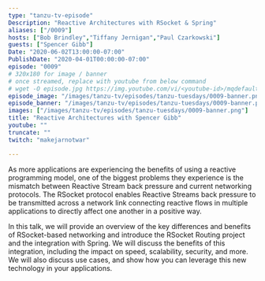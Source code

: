 ```yaml
---
type: "tanzu-tv-episode"
Description: "Reactive Architectures with RSocket & Spring"
aliases: ["/0009"]
hosts: ["Bob Brindley","Tiffany Jernigan","Paul Czarkowski"]
guests: ["Spencer Gibb"]
Date: "2020-06-02T13:00:00-07:00"
PublishDate: "2020-04-01T00:00:00-07:00"
episode: "0009"
# 320x180 for image / banner
# once streamed, replace with youtube from below command
# wget -O episode.jpg https://img.youtube.com/vi/<youtube-id>/mqdefault.jpg
episode_image: "/images/tanzu-tv/episodes/tanzu-tuesdays/0009-banner.png"
episode_banner: "/images/tanzu-tv/episodes/tanzu-tuesdays/0009-banner.png"
images: ["/images/tanzu-tv/episodes/tanzu-tuesdays/0009-banner.png"]
title: "Reactive Architectures with Spencer Gibb"
youtube: ""
truncate: ""
twitch: "makejarnotwar"

---
```


As more applications are experiencing the benefits of using a reactive programming model, one of the biggest problems they experience is the mismatch between Reactive Stream back pressure and current networking protocols. The RSocket protocol enables Reactive Streams back pressure to be transmitted across a network link connecting reactive flows in multiple applications to directly affect one another in a positive way.

In this talk, we will provide an overview of the key differences and benefits of RSocket-based networking and introduce the RSocket Routing project and the integration with Spring. We will discuss the benefits of this integration, including the impact on speed, scalability, security, and more. We will also discuss use cases, and show how you can leverage this new technology in your applications.